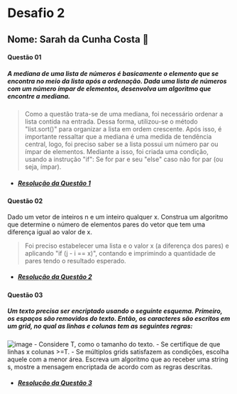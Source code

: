# Desafio 2
## Nome: Sarah da Cunha Costa 🌸
#### Questão 01
##### A mediana de uma lista de números é basicamente o elemento que se encontra no meio da lista após a ordenação. Dada uma lista de números com um número ímpar de elementos, desenvolva um algoritmo que encontre a mediana.
> Como a questão trata-se de uma mediana, foi necessário ordenar a lista contida na entrada. Dessa forma, utilizou-se o método "list.sort()" para organizar a lista em ordem crescente. Após isso, é importante ressaltar que a mediana é uma medida de tendência central, logo, foi preciso saber se a lista possui um número par ou ímpar de elementos. Mediante a isso, foi criada uma condição, usando a instrução "if": Se for par e seu "else" caso não for par (ou seja, ímpar).
* ##### [**Resolução da Questão 1**](https://replit.com/join/nhldiglpzo-sarahcosta2)
#### Questão 02
Dado um vetor de inteiros n e um inteiro qualquer x. Construa um algoritmo que determine o número de elementos pares do vetor que tem uma diferença igual ao valor de x.
> Foi preciso estabelecer uma lista e o valor x (a diferença dos pares) e aplicando "if (j - i == x)", contando e imprimindo a quantidade de pares tendo o resultado esperado.
* ##### [**Resolução da Questão 2**](https://replit.com/join/zpbdxmzkxu-sarahcosta2)
#### Questão 03 
##### Um texto precisa ser encriptado usando o seguinte esquema. Primeiro, os espaços são removidos do texto. Então, os caracteres são escritos em um grid, no qual as linhas e colunas tem as seguintes regras:
![image](https://user-images.githubusercontent.com/100108863/156894404-122bf2bd-63be-46e6-845e-0cd2da7877bc.png)
    - Considere T, como o tamanho do texto.
    - Se certifique de que linhas x colunas >=T.
    - Se múltiplos grids satisfazem as condições, escolha aquele com a menor área.
Escreva um algoritmo que ao receber uma string s, mostre a mensagem encriptada de acordo com as regras descritas.
* ##### [**Resolução da Questão 3**](https://replit.com/join/zpbdxmzkxu-sarahcosta2)
